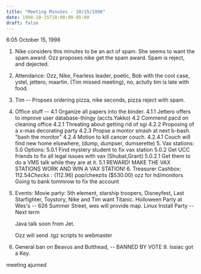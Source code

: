 ```yaml
---
title: "Meeting Minutes - 10/15/1998"
date: 1998-10-15T18:00:00-05:00
draft: false
---
```


6:05     October 15, 1998 </p><p>
1. Nike considers this minutes to be an act of spam.   She seems to want the    spam award.   Ozz proposes nike get the spam award.   Spam is reject, and    dejected. </p><p>
2. Attendance: Ozz, Nike, Fearless leader, poetic, Bob with the cool case,    ystel, jettero, maartin.   (Tim missed meeting), no, actully tim is late    with food. </p><p>
3. Tim -- Propses ordering pizza, nike seconds, pizza reject with spam. </p><p>
4. Office stuff --      	4.1     Organize all papers into the binder. 	4.1.1   Jettero offers to improve user database-thingy (accts.Yakko) 	4.2     Commend pacd on cleaning office 	4.2.1   Threating about getting rid of sgi  	4.2.2   Proposing of a x-mas decorating party  	4.2.3   Propse a montor smash at next b-bash.  "bash the monitor" 	4.2.4   Motion to kill cancer couch. 	4.2.4.1 Couch will find new home elsewhere, (dump, dumpser,                 dumserette) 	 5. Vax stations: 	5.0     Options:  	5.0.1   Find mystery student to fix vax station 	5.0.2   Get UCC friends to fix all legal issues with vax (Shubat,Grant) 	5.0.2.1 Get them to do a VMS talk while they are at it. 	5.1     REWARD!   MAKE THE VAX STATIONS WORK AND WIN A VAX STATION!   6. Treasurer 	Cashbox: $112.54 	Checks: ($112.96) pop/cheezits 	 	($530.00) ozz for hd/monitors	 	Going to bank tommrow to fix the account </p><p>
7. Events: 	Movie party: 5th element, starship troopers, Disneyfest, Last 	             Starfighter, Toystory, Nike and Tim want Titanic. 	 	Holloween Party at Wes's -- 626 Summer Street, wes will provide map. 	 	Linux Install Party -- Next term </p><p>
	Java talk soon from Jet. </p><p>
	Ozz will send .tgz scripts to webmaster </p><p>
8. General ban on Beavus and Butthead, -- BANNED BY VOTE      9. Issiac got a Key. </p><p>
</p><p>
meeting ajurned </p><p>
</p>
